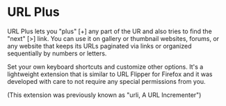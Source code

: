 # URL Plus

URL Plus lets you "plus" [+] any part of the UR and also tries to find the "next" [>] link. You can use it on gallery or thumbnail websites, forums, or any website that keeps its URLs paginated via links or organized sequentially by numbers or letters.

Set your own keyboard shortcuts and customize other options. It's a lightweight extension that is similar to URL Flipper for Firefox and it was developed with care to not require any special permissions from you.

(This extension was previously known as "urli, A URL Incrementer")